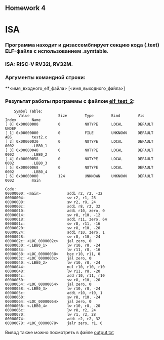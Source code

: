 ## Homework 4
# ISA

### Программа находит и дизассемблирует секцию кода (.text) ELF-файла с использованием .symtable.
### ISA: RISC-V RV32I, RV32M.
### Аргументы командной строки:
**<имя_входного_elf_файла> [<имя_выходного_файла>]

### Результат работы программы с файлом [elf_test_2](https://github.com/Ma-XD/comp-arch-homework/blob/main/hw4/test_elf_2): 
        Symbol Table:
          Value				Size		Type		Bind		Vis			Index		Name
    [ 0] 0x00000000  		0   		NOTYPE		LOCAL		DEFAULT		UNDEF 				
    [ 1] 0x00000000  		0   		FILE		UNKNOWN		DEFAULT		ABS 		test2.c		
    [ 2] 0x00000030  		0   		NOTYPE		LOCAL		DEFAULT		0002 		.LBB0_1		
    [ 3] 0x00000040  		0   		NOTYPE		LOCAL		DEFAULT		0002 		.LBB0_2		
    [ 4] 0x00000058  		0   		NOTYPE		LOCAL		DEFAULT		0002 		.LBB0_3		
    [ 5] 0x00000068  		0   		NOTYPE		LOCAL		DEFAULT		0002 		.LBB0_4		
    [ 6] 0x00000000  		124   		UNKNOWN		UNKNOWN		DEFAULT		0002 		main		

    Code:
    00000000: <main>			addi r2, r2, -32
    00000004:					sw r2, r1, 28
    00000008:					sw r2, r8, 24
    0000000c:					addi r8, r2, 32
    00000010:					addi r10, zero, 0
    00000014:					sw r8, r10, -12
    00000018:					addi r11, zero, 64
    0000001c:					sw r8, r11, -16
    00000020:					sw r8, r10, -20
    00000024:					addi r10, zero, 1
    00000028:					sw r8, r10, -24
    0000002c: <LOC_0000002c> 	jal zero, 0
    00000030: <.LBB0_1>			lw r10, r8, -24
    00000034:					lw r11, r8, -16
    00000038: <LOC_00000038> 	bge r10, r11, 0
    0000003c: <LOC_0000003c> 	jal zero, 0
    00000040: <.LBB0_2>			lw r10, r8, -24
    00000044:					mul r10, r10, r10
    00000048:					lw r11, r8, -20
    0000004c:					add r10, r11, r10
    00000050:					sw r8, r10, -20
    00000054: <LOC_00000054> 	jal zero, 0
    00000058: <.LBB0_3>			lw r10, r8, -24
    0000005c:					addi r10, r10, 1
    00000060:					sw r8, r10, -24
    00000064: <LOC_00000064> 	jal zero, 0
    00000068: <.LBB0_4>			lw r10, r8, -20
    0000006c:					lw r8, r2, 24
    00000070:					lw r1, r2, 28
    00000074:					addi r2, r2, 32
    00000078: <LOC_00000078> 	jalr zero, r1, 0
    
Вывод также можно посмотреть в файле [output.txt](https://github.com/Ma-XD/comp-arch-homework/blob/main/hw4/output.txt)
